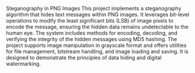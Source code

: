 Steganography in PNG Images
This project implements a steganography algorithm that hides text messages within PNG images. It leverages bit-level operations to modify the least significant bits (LSB) of image pixels to encode the message, ensuring the hidden data remains undetectable to the human eye. The system includes methods for encoding, decoding, and verifying the integrity of the hidden messages using MD5 hashing. The project supports image manipulation in grayscale format and offers utilities for file management, bitstream handling, and image loading and saving. It is designed to demonstrate the principles of data hiding and digital watermarking.
